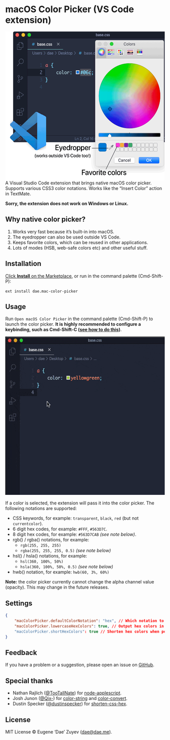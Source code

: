 # macOS Color Picker (VS Code extension)

<img align="right" width="533" height="470" src="res/illustration.png">

A Visual Studio Code extension that brings native macOS color picker. Supports various CSS3 color notations. Works like the “Insert Color” action in TextMate.

**Sorry, the extension does not work on Windows or Linux.**

## Why native color picker?

1. Works very fast because it’s built-in into macOS.
2. The eyedropper can also be used outside VS Code.
3. Keeps favorite colors, which can be reused in other applications.
4. Lots of modes (HSB, web-safe colors etc) and other useful stuff.

## Installation

[Click **Install** on the Marketplace](https://marketplace.visualstudio.com/items?itemName=dae.vscode-mac-color-picker), or run in the command palette (Cmd-Shift-P):

```
ext install dae.mac-color-picker
```

## Usage

Run `Open macOS Color Picker` in the command palette (Cmd-Shift-P) to launch the color picker. **It is highly recommended to configure a keybinding, such as Cmd-Shift-C ([see how to do this](res/keybinding-how-to.gif))**.

<center><img width="550" height="500" src="res/how-to.gif"></center>

If a color is selected, the extension will pass it into the color picker. The following notations are supported:
- CSS keywords, for example: `transparent`, `black`, `red` (but not `currentcolor`).
- 6 digit hex codes, for example: `#FFF`, `#563D7C`.
- 8 digit hex codes, for example: `#563D7CAB` *(see note below)*.
- rgb() / rgba() notations, for example:
    - `rgb(255, 255, 255)`
    - `rgba(255, 255, 255, 0.5)` *(see note below)*
- hsl() / hsla() notations, for example:
    - `hsl(360, 100%, 50%)`
    - `hsla(360, 100%, 50%, 0.5)` *(see note below)*
- hwb() notation, for example: `hwb(60, 3%, 60%)`

**Note:** the color picker currently cannot change the alpha channel value (opacity). This may change in the future releases.

## Settings

```json
{
    "macColorPicker.defaultColorNotation": "hex", // Which notation to use when inserting (rather than updating) a color
    "macColorPicker.lowercaseHexColors": true, // Output hex colors in lowercase, e.g.: `#fff` instead of `#FFF`
    "macColorPicker.shortHexColors": true // Shorten hex colors when possible, e.g.: `#777` instead of `#777777`
}
```

## Feedback

If you have a problem or a suggestion, please open an issue on [GitHub](https://github.com/EugeneDae/vscode-mac-color-picker/issues).

## Special thanks

- Nathan Rajlich ([@TooTallNate](https://github.com/TooTallNate)) for [node-applescript](https://github.com/TooTallNate/node-applescript).
- Josh Junon ([@Qix-](https://github.com/Qix-)) for [color-string](https://github.com/Qix-/color-string) and [color-convert](https://github.com/Qix-/color-convert).
- Dustin Specker ([@dustinspecker](https://github.com/dustinspecker/)) for [shorten-css-hex](https://github.com/dustinspecker/shorten-css-hex).

## License

MIT License © Eugene ‘Dae’ Zuyev (dae@dae.me).
